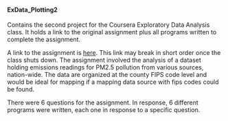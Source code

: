 #### ExData_Plotting2
Contains the second project for the Coursera Exploratory Data Analysis class.  It holds a link to the original assignment plus all programs written to complete the assignment.

A link to the assignment is [here](https://class.coursera.org/exdata-034/human_grading/view/courses/975129/assessments/4/submissions).  This link may break in short order once the class shuts down.  The assignment involved the analysis of a dataset holding emissions readings for PM2.5 pollution from various sources, nation-wide.  The data are organized at the county FIPS code level and would be ideal for mapping if a mapping data source with fips codes could be found.

There were 6 questions for the assignment.  In response, 6 different programs were written, each one in response to a specific question.


